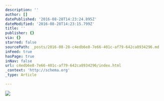 ```yaml
---
description: ''
author: []
datePublished: '2016-08-28T14:23:24.895Z'
dateModified: '2016-08-28T14:23:15.799Z'
title: ''
publisher: {}
via: {}
starred: false
sourcePath: _posts/2016-08-28-c4edb6e8-7e66-401c-af79-642ca8934296.md
inFeed: true
hasPage: true
inNav: false
url: c4edb6e8-7e66-401c-af79-642ca8934296/index.html
_context: 'http://schema.org'
_type: Article

---
```

![](https://the-grid-user-content.s3-us-west-2.amazonaws.com/82ffaf66-3abb-49c8-a398-07a1858445a0.jpg)